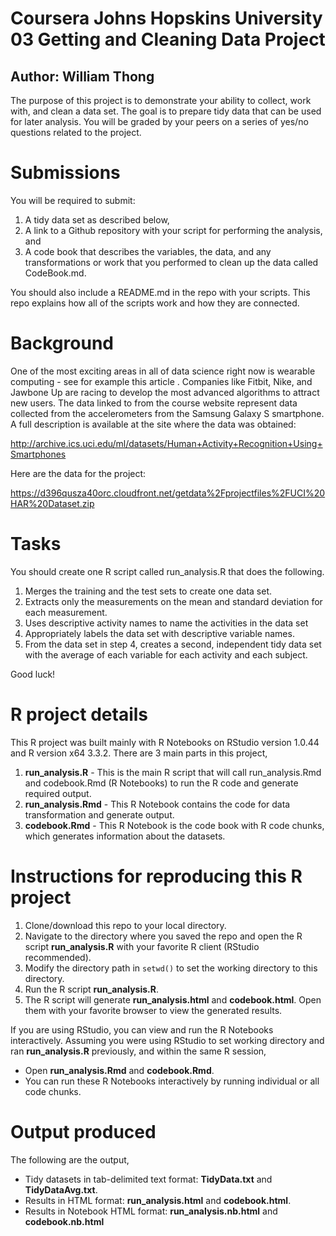 # Coursera Johns Hopskins University 03 Getting and Cleaning Data Project
## Author:  William Thong

The purpose of this project is to demonstrate your ability to collect, work with, and clean a data set. The goal is to prepare tidy data that can be used for later analysis. You will be graded by your peers on a series of yes/no questions related to the project. 

# Submissions
You will be required to submit:

1. A tidy data set as described below,
2. A link to a Github repository with your script for performing the analysis, and
3. A code book that describes the variables, the data, and any transformations or work that you performed to clean up the data called CodeBook.md.

You should also include a README.md in the repo with your scripts. This repo explains how all of the scripts work and how they are connected.

# Background
One of the most exciting areas in all of data science right now is wearable computing - see for example this article . Companies like Fitbit, Nike, and Jawbone Up are racing to develop the most advanced algorithms to attract new users. The data linked to from the course website represent data collected from the accelerometers from the Samsung Galaxy S smartphone. A full description is available at the site where the data was obtained:

http://archive.ics.uci.edu/ml/datasets/Human+Activity+Recognition+Using+Smartphones

Here are the data for the project:

https://d396qusza40orc.cloudfront.net/getdata%2Fprojectfiles%2FUCI%20HAR%20Dataset.zip

# Tasks
You should create one R script called run_analysis.R that does the following.

1. Merges the training and the test sets to create one data set.
2. Extracts only the measurements on the mean and standard deviation for each measurement.
3. Uses descriptive activity names to name the activities in the data set
4. Appropriately labels the data set with descriptive variable names.
5. From the data set in step 4, creates a second, independent tidy data set with the average of each variable for each activity and each subject.

Good luck!     

# R project details
This R project was built mainly with R Notebooks on RStudio version 1.0.44 and R version x64 3.3.2.  There are 3 main parts in this project,    

1. **run_analysis.R** - This is the main R script that will call run_analysis.Rmd and codebook.Rmd (R Notebooks) to run the R code and generate required output.     
2. **run_analysis.Rmd** - This R Notebook contains the code for data transformation and generate output.
3. **codebook.Rmd** - This R Notebook is the code book with R code chunks, which generates information about the datasets.

# Instructions for reproducing this R project

1. Clone/download this repo to your local directory.  
2. Navigate to the directory where you saved the repo and open the R script **run_analysis.R** with your favorite R client (RStudio recommended).  
3. Modify the directory path in ```setwd()``` to set the working directory to this directory.  
4. Run the R script **run_analysis.R**.  
5. The R script will generate **run_analysis.html** and **codebook.html**.  Open them with your favorite browser to view the generated results.  

If you are using RStudio, you can view and run the R Notebooks interactively.  Assuming you were using RStudio to set working directory and ran **run_analysis.R** previously, and within the same R session,

- Open **run_analysis.Rmd** and **codebook.Rmd**.
- You can run these R Notebooks interactively by running individual or all code chunks.

# Output produced
The following are the output,

* Tidy datasets in tab-delimited text format:  **TidyData.txt** and **TidyDataAvg.txt**.  
* Results in HTML format:  **run_analysis.html** and **codebook.html**.
* Results in Notebook HTML format:  **run_analysis.nb.html** and **codebook.nb.html**





